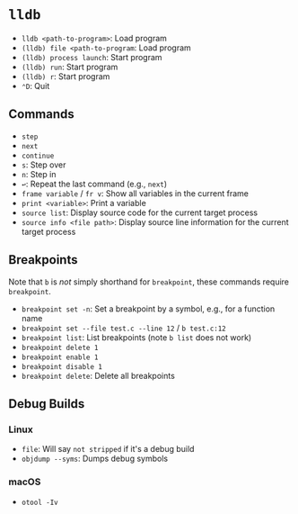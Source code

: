 # `lldb`

- `lldb <path-to-program>`: Load program
- `(lldb) file <path-to-program`: Load program
- `(lldb) process launch`: Start program
- `(lldb) run`: Start program
- `(lldb) r`: Start program
- `⌃D`: Quit

## Commands

- `step`
- `next`
- `continue`
- `s`: Step over
- `n`: Step in
- `↩`: Repeat the last command (e.g., `next`)
- `frame variable` / `fr v`: Show all variables in the current frame
- `print <variable>`: Print a variable
- `source list`: Display source code for the current target process
- `source info <file path>`: Display source line information for the current target process

## Breakpoints

Note that `b` is *not* simply shorthand for `breakpoint`, these commands require `breakpoint`.

- `breakpoint set -n`: Set a breakpoint by a symbol, e.g., for a function name
- `breakpoint set --file test.c --line 12` / `b test.c:12`
- `breakpoint list`: List breakpoints (note `b list` does not work)
- `breakpoint delete 1`
- `breakpoint enable 1`
- `breakpoint disable 1`
- `breakpoint delete`: Delete all breakpoints

## Debug Builds

### Linux

- `file`: Will say `not stripped` if it's a debug build
- `objdump --syms`: Dumps debug symbols

### macOS

- `otool -Iv`
